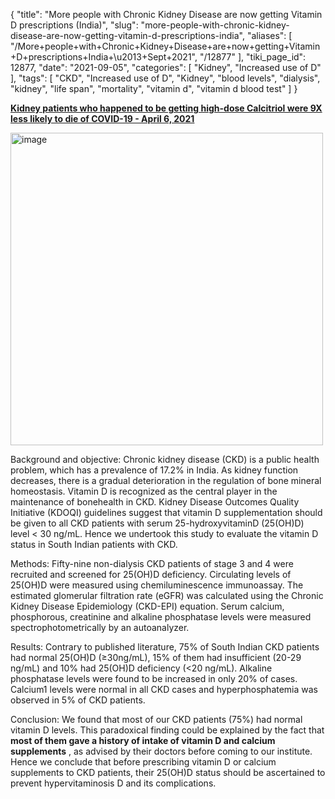 {
    "title": "More people with Chronic Kidney Disease are now getting Vitamin D prescriptions (India)",
    "slug": "more-people-with-chronic-kidney-disease-are-now-getting-vitamin-d-prescriptions-india",
    "aliases": [
        "/More+people+with+Chronic+Kidney+Disease+are+now+getting+Vitamin+D+prescriptions+India+\u2013+Sept+2021",
        "/12877"
    ],
    "tiki_page_id": 12877,
    "date": "2021-09-05",
    "categories": [
        "Kidney",
        "Increased use of D"
    ],
    "tags": [
        "CKD",
        "Increased use of D",
        "Kidney",
        "blood levels",
        "dialysis",
        "kidney",
        "life span",
        "mortality",
        "vitamin d",
        "vitamin d blood test"
    ]
}


**[Kidney patients who happened to be getting high-dose Calcitriol were 9X less likely to die of COVID-19 - April 6, 2021](/posts/kidney-patients-who-happened-to-be-getting-high-dose-calcitriol-were-9x-less-lik-die-of-covid-19)** 

<img src="https://d1bk1kqxc0sym.cloudfront.net/attachments/jpeg/mortality-calcitriol.jpg" alt="image" width="500">

</div>

Background and objective: Chronic kidney disease (CKD) is a public health problem, which has a prevalence of 17.2% in India. As kidney function decreases, there is a gradual deterioration in the regulation of bone mineral homeostasis. Vitamin D is recognized as the central player in the maintenance of bonehealth in CKD. Kidney Disease Outcomes Quality Initiative (KDOQI) guidelines suggest that vitamin D supplementation should be given to all CKD patients with serum 25-hydroxyvitaminD (25(OH)D) level < 30 ng/mL. Hence we undertook this study to evaluate the vitamin D status in South Indian patients with CKD.

Methods: Fifty-nine non-dialysis CKD patients of stage 3 and 4 were recruited and screened for 25(OH)D deficiency. Circulating levels of 25(OH)D were measured using chemiluminescence immunoassay. The estimated glomerular filtration rate (eGFR) was calculated using the Chronic Kidney Disease Epidemiology (CKD-EPI) equation. Serum calcium, phosphorous, creatinine and alkaline phosphatase levels were measured spectrophotometrically by an autoanalyzer.

Results: Contrary to published literature, 75% of South Indian CKD patients had normal 25(OH)D (≥30ng/mL), 15% of them had insufficient (20-29 ng/mL) and 10% had 25(OH)D deficiency (<20 ng/mL). Alkaline phosphatase levels were found to be increased in only 20% of cases. Calcium1 levels were normal in all CKD cases and hyperphosphatemia was observed in 5% of CKD patients.

Conclusion: We found that most of our CKD patients (75%) had normal vitamin D levels. This paradoxical finding could be explained by the fact that  **most of them gave a history of intake of vitamin D and calcium supplements** , as advised by their doctors before coming to our institute. Hence we conclude that before prescribing vitamin D or calcium supplements to CKD patients, their 25(OH)D status should be ascertained to prevent hypervitaminosis D and its complications.

<!-- ~tc~ (alias(Most people with Chronic Kidney Disease are now getting Vitamin D prescriptions (India) – Sept 2021)) ~/tc~ -->